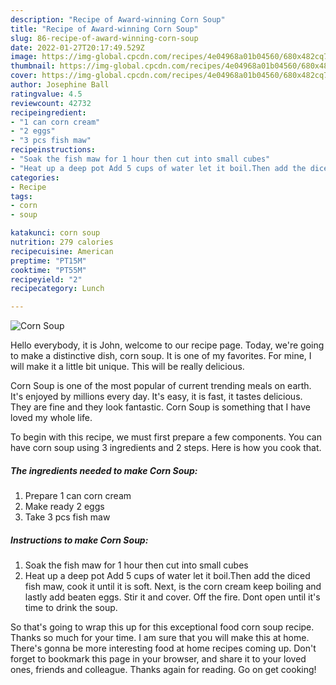 ```yaml
---
description: "Recipe of Award-winning Corn Soup"
title: "Recipe of Award-winning Corn Soup"
slug: 86-recipe-of-award-winning-corn-soup
date: 2022-01-27T20:17:49.529Z
image: https://img-global.cpcdn.com/recipes/4e04968a01b04560/680x482cq70/corn-soup-recipe-main-photo.jpg
thumbnail: https://img-global.cpcdn.com/recipes/4e04968a01b04560/680x482cq70/corn-soup-recipe-main-photo.jpg
cover: https://img-global.cpcdn.com/recipes/4e04968a01b04560/680x482cq70/corn-soup-recipe-main-photo.jpg
author: Josephine Ball
ratingvalue: 4.5
reviewcount: 42732
recipeingredient:
- "1 can corn cream"
- "2 eggs"
- "3 pcs fish maw"
recipeinstructions:
- "Soak the fish maw for 1 hour then cut into small cubes"
- "Heat up a deep pot Add 5 cups of water let it boil.Then add the diced fish maw, cook it until it is soft. Next, is the corn cream keep boiling and lastly add beaten eggs. Stir it and cover. Off the fire. Dont open until it&#39;s time to drink the soup."
categories:
- Recipe
tags:
- corn
- soup

katakunci: corn soup 
nutrition: 279 calories
recipecuisine: American
preptime: "PT15M"
cooktime: "PT55M"
recipeyield: "2"
recipecategory: Lunch

---
```



![Corn Soup](https://img-global.cpcdn.com/recipes/4e04968a01b04560/680x482cq70/corn-soup-recipe-main-photo.jpg)

Hello everybody, it is John, welcome to our recipe page. Today, we're going to make a distinctive dish, corn soup. It is one of my favorites. For mine, I will make it a little bit unique. This will be really delicious.

Corn Soup is one of the most popular of current trending meals on earth. It's enjoyed by millions every day. It's easy, it is fast, it tastes delicious. They are fine and they look fantastic. Corn Soup is something that I have loved my whole life.




To begin with this recipe, we must first prepare a few components. You can have corn soup using 3 ingredients and 2 steps. Here is how you cook that.

<!--inarticleads1-->

##### The ingredients needed to make Corn Soup:

1. Prepare 1 can corn cream
1. Make ready 2 eggs
1. Take 3 pcs fish maw




<!--inarticleads2-->

##### Instructions to make Corn Soup:

1. Soak the fish maw for 1 hour then cut into small cubes
1. Heat up a deep pot Add 5 cups of water let it boil.Then add the diced fish maw, cook it until it is soft. Next, is the corn cream keep boiling and lastly add beaten eggs. Stir it and cover. Off the fire. Dont open until it&#39;s time to drink the soup.




So that's going to wrap this up for this exceptional food corn soup recipe. Thanks so much for your time. I am sure that you will make this at home. There's gonna be more interesting food at home recipes coming up. Don't forget to bookmark this page in your browser, and share it to your loved ones, friends and colleague. Thanks again for reading. Go on get cooking!
